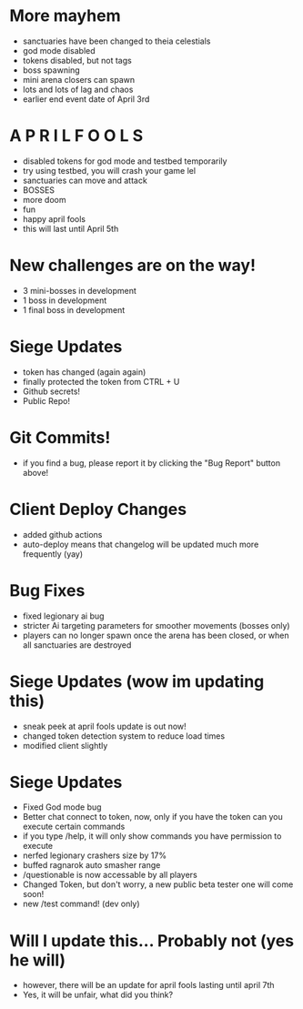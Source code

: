 # More mayhem
- sanctuaries have been changed to theia celestials
- god mode disabled
- tokens disabled, but not tags
- boss spawning
- mini arena closers can spawn
- lots and lots of lag and chaos
- earlier end event date of April 3rd
# A P R I L  F O O L S
- disabled tokens for god mode and testbed temporarily
- try using testbed, you will crash your game lel
- sanctuaries can move and attack
- BOSSES
- more doom
- fun
- happy april fools
- this will last until April 5th
# New challenges are on the way!
- 3 mini-bosses in development
- 1 boss in development
- 1 final boss in development
# Siege Updates
- token has changed (again again)
- finally protected the token from CTRL + U
- Github secrets!
- Public Repo!
# Git Commits!
- if you find a bug, please report it by clicking the "Bug Report" button above!
# Client Deploy Changes
- added github actions
- auto-deploy means that changelog will be updated much more frequently (yay)
# Bug Fixes
- fixed legionary ai bug
- stricter Ai targeting parameters for smoother movements (bosses only)
- players can no longer spawn once the arena has been closed, or when all sanctuaries are destroyed
# Siege Updates (wow im updating this)
- sneak peek at april fools update is out now!
- changed token detection system to reduce load times
- modified client slightly
# Siege Updates
- Fixed God mode bug
- Better chat connect to token, now, only if you have the token can you execute certain commands
- if you type /help, it will only show commands you have permission to execute
- nerfed legionary crashers size by 17%
- buffed ragnarok auto smasher range
- /questionable is now accessable by all players
- Changed Token, but don't worry, a new public beta tester one will come soon!
- new /test command! (dev only)
# Will I update this... Probably not (yes he will)
- however, there will be an update for april fools lasting until april 7th
- Yes, it will be unfair, what did you think?